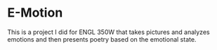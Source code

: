 # E-Motion
This is a project I did for ENGL 350W that takes pictures and analyzes emotions and then presents poetry based on the emotional state. 
